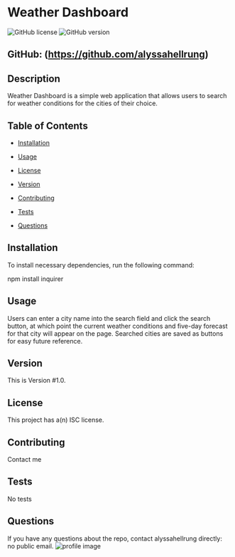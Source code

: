 
# Weather Dashboard
![GitHub license](https://img.shields.io/badge/license-ISC-blue.svg) ![GitHub version](https://img.shields.io/badge/version-1.0-orange.svg)  

## GitHub: (https://github.com/alyssahellrung)


## Description
Weather Dashboard is a simple web application that allows users to search for weather conditions for the cities of their choice.

## Table of Contents

* [Installation](#installation)

* [Usage](#usage)

* [License](#license)

* [Version](#version)

* [Contributing](#contributing)

* [Tests](#tests)

* [Questions](#questions)

## Installation

To install necessary dependencies, run the following command:

npm install inquirer

## Usage

Users can enter a city name into the search field and click the search button, at which point the current weather conditions and five-day forecast for that city will appear on the page. Searched cities are saved as buttons for easy future reference. 

## Version

This is Version #1.0.

## License

This project has a(n) ISC license.
  
## Contributing

Contact me

## Tests

No tests

## Questions

If you have any questions about the repo, contact alyssahellrung directly: no public email. ![profile image](https://avatars0.githubusercontent.com/u/57811605?v=4&s=100)

